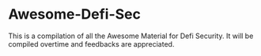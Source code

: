 # Awesome-Defi-Sec

This is a compilation of all the Awesome Material for Defi Security. It will be compiled overtime and feedbacks are appreciated.
